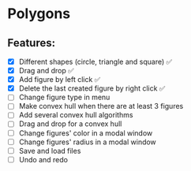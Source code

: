 # Polygons

## Features:
- [x] Different shapes (circle, triangle and square) ✅
- [x] Drag and drop ✅
- [x] Add figure by left click ✅
- [x] Delete the last created figure by right click ✅
- [ ] Change figure type in menu
- [ ] Make convex hull when there are at least 3 figures
- [ ] Add several convex hull algorithms
- [ ] Drag and drop for a convex hull
- [ ] Change figures' color in a modal window
- [ ] Change figures' radius in a modal window
- [ ] Save and load files
- [ ] Undo and redo
